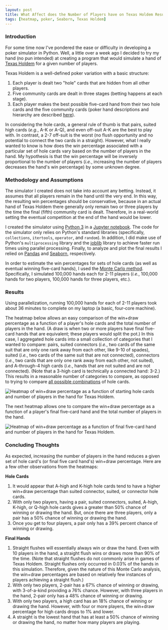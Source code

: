 ```yaml
---
layout: post
title: What Affect does the Number of Players have on Texas Holdem Results?
tags: [heatmap, poker, Seaborn, Texas Holdem]
---
```


### Introduction
For some time now I've pondered the ease or difficulty in developing a poker simulator in Python.  Well, a little over a week ago I decided to try my hand (no pun intended) at creating a program that would simulate a hand of [Texas Holdem](https://en.wikipedia.org/wiki/Texas_hold_%27em) for a given number of players.

Texas Holdem is a well-defined poker variation with a basic structure: 
1. Each player is dealt two "hole" cards that are hidden from all other players.
2. Five community cards are dealt in three stages (betting happens at each stage).
3. Each player makes the best possible five-card hand from their two hole cards and the five community cards (poker hand descriptions and hierarchy are described [here](https://www.cardplayer.com/rules-of-poker/hand-rankings)).

In considering the hole cards, a general rule of thumb is that pairs, suited high cards (_e.g._, A-K or A-Q), and even off-suit A-K are the best to play with.  In contrast, a 2-7 off-suit is the worst (no flush opportunity and no potential to connect the two cards in a straight).  However, what I really wanted to know is how does the win percentage associated with a particular set of hole cards vary based on the number of players in the hand.  My hypothesis is that the win percentage will be inversely proportional to the number of players (_i.e._, increasing the number of players decreases the hand's win percentage) by some unknown degree.

### Methodology and Assumptions
The simulator I created does not take into account any betting.  Instead, it assumes that all players remain in the hand until the very end.  In this way, the resulting win percentages should be conservative, because in an actual hand of Texas Holdem there generally only remain two or three players by the time the final (fifth) community card is dealt.  Therefore, in a real-world setting the eventual competition at the end of the hand would be lower.

I created the simulator using [Python 3](https://www.python.org/) in a [Jupyter notebook](https://jupyter.org/).  The code for the simulator only relies on Python's standard libraries (specifically, `collections`, `itertools`, `operator`, and `random`).  In addition, I did make use of Python's `multiprocessing` library and the [joblib](https://joblib.readthedocs.io/) library to achieve faster run times using parallel processing.  Finally, to analyze and plot the final results I relied on [Pandas](https://pandas.pydata.org/) and [Seaborn](https://seaborn.pydata.org/), respectively.

In order to estimate the win percentages for sets of hole cards (as well as eventual winning five-card hands), I used the [Monte Carlo method](https://en.wikipedia.org/wiki/Monte_Carlo_method).  Specifically, I simulated 100,000 hands each for 2-11 players (_i.e._, 100,000 hands for two players, 100,000 hands for three players, etc.).

### Results
Using parallelization, running 100,000 hands for each of 2-11 players took about 36 minutes to complete on my laptop (a basic, four-core machine).

The heatmap below allows an easy comparison of the win+draw percentage as a function of a player's hole cards and the total number of players in the hand. (A draw is when two or more players have final five-card hands that are equivalent; these players would split the pot.)  In this case, I aggregated hole cards into a small collection of categories that I wanted to compare: pairs, suited connectors (_i.e._, two cards of the same suit that are only one rank away from each other, like 9-10 of spades), suited (_i.e._, two cards of the same suit that are not connected), connectors (_i.e._, two cards that are only one rank away from each other, not suited), and A-through-4 high cards (_i.e._, hands that are not suited and are not connected). (Note that a 3-high card is technically a connected hand: 3-2.)  This results in a reasonable number of categories to compare, as opposed to trying to compare [all possible combinations](https://www.tightpoker.com/poker_hands.html) of hole cards.

![Heatmap of win+draw percentage as a function of starting hole cards and number of players in the hand for Texas Holdem.]({{http://rahosbach.github.io}}/img/texas_holdem/heatmap_hole_cards.svg)

The next heatmap allows one to compare the win+draw percentage as a function of a player's final five-card hand and the total number of players in the hand.

![Heatmap of win+draw percentage as a function of final five-card hand and number of players in the hand for Texas Holdem.]({{http://rahosbach.github.io}}/img/texas_holdem/heatmap_final_hand.svg)

### Concluding Thoughts
As expected, increasing the number of players in the hand reduces a given set of hole card's (or final five card hand's) win+draw percentage.  Here are a few other observations from the heatmaps:

**Hole Cards**
1. It would appear that A-high and K-high hole cards tend to have a higher win+draw percentage than suited connector, suited, or connector hole cards.
2. With only two players, having a pair, suited connectors, suited, A-high, K-high, or Q-high hole cards gives a greater than 50% chance of winning or drawing the hand.  But, once there are three players, only a pair has a 50% chance of winning or drawing the hand.
3. Once you get to four players, a pair only has a 39% percent chance of winning or drawing.

**Final Hands**
1. Straight flushes will essentially always win or draw the hand.  Even with 10 players in the hand, a straight flush wins or draws more than 90% of the time. (Note that straight flushes do not commonly arise in games of Texas Holdem.  Straight flushes only occurred in 0.03% of the hands in this simulation.  Therefore, given the nature of this Monte Carlo analysis, the win+draw percentages are based on relatively few instances of players achieving a straight flush.)
2. With only two players, 2-pair has a 67% chance of winning or drawing, with 3-of-a-kind providing a 76% chance.  However, with three players in the hand, 2-pair only has a 48% chance of winning or drawing.
3. With only two players, a high card has an 18% chance of winning or drawing the hand.  However, with four or more players, the win+draw percentage for high cards drops to 1% and lower.
4. A straight is the lowest hand that has at least a 50% chance of winning or drawing the hand, no matter how many players are playing.
